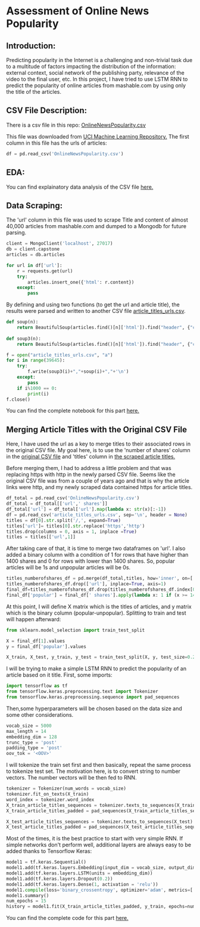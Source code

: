# Assessment of Online News Popularity

## Introduction:
Predicting popularity in the Internet is a challenging and non-trivial task due to a multitude of factors impacting the distribution of the information: external context, social network of the publishing party, relevance of the video to the final user, etc. In this project, I have tried to use LSTM RNN to predict the popularity of online articles from mashable.com by using only the title of the articles.

## CSV File Description:
There is a csv file in this repo: [OnlineNewsPopularity.csv](https://github.com/farzad-yousefi/Assessment-of-online-news-popularity/blob/master/OnlineNewsPopularity.csv.)

This file was downloaded from [UCI Machine Learning Repository.](https://archive.ics.uci.edu/ml/datasets/online+news+popularity) The first column in this file has the urls of articles:
```python
df = pd.read_csv('OnlineNewsPopularity.csv')
```
## EDA:
You can find explainatory data analysis of the CSV file [here.](https://github.com/farzad-yousefi/Assessment-of-online-news-popularity/blob/master/Newspopularity_EDA.ipynb)

## Data Scraping:
The 'url' column in this file was used to scrape Title and content of almost 40,000 articles from mashable.com and dumped to a Mongodb for future parsing.
```python
client = MongoClient('localhost', 27017)
db = client.capstone
articles = db.articles

for url in df['url']:
    r = requests.get(url)
    try:
        articles.insert_one({'html': r.content})
    except:
        pass
```
By defining and using two functions (to get the url and article title), the results were parsed and written to another CSV  file [article_titles_urls.csv](https://github.com/farzad-yousefi/Assessment-of-online-news-popularity/blob/master/article_titles_urls.csv).  
```python
def soup(n):
    return BeautifulSoup(articles.find()[n]['html']).find("header", {"class": "article-header"}).find("h1").text
    
def soup3(n):
    return BeautifulSoup(articles.find()[n]['html']).find("header", {"class": "article-header"}).find("h1")['href']

f = open("article_titles_urls.csv", "a")
for i in range(39645):
    try:
        f.write(soup3(i)+","+soup(i)+","+'\n')
    except:
        pass
    if i%1000 == 0:
        print(i)
f.close()
```
You can find the complete notebook for this part [here.](https://github.com/farzad-yousefi/Assessment-of-online-news-popularity/blob/master/Scraping_parsing_article_titles.ipynb)

## Merging Article Titles with the Original CSV File
Here, I have used the url as a key to merge titles to their associated rows in the original CSV file. My goal here, is to use the 'number of shares' column in the [original CSV file](https://github.com/farzad-yousefi/Assessment-of-online-news-popularity/blob/master/OnlineNewsPopularity.csv) and 'titles' column in [the scraped article titles.](https://github.com/farzad-yousefi/Assessment-of-online-news-popularity/blob/master/article_titles_urls.csv)

Before merging them, I had to address a little problem and that was replacing https with http in the newly parsed CSV file. Seems like the original CSV file was from a couple of years ago and that is why the article links were http, and my newly scraped data contained https for article titles.
```python
df_total = pd.read_csv('OnlineNewsPopularity.csv')
df_total = df_total[['url',' shares']]
df_total['url'] = df_total['url'].map(lambda x: str(x)[:-1])
df = pd.read_csv('article_titles_urls.csv', sep='\n', header = None)
titles = df[0].str.split('/,', expand=True)
titles['url']= titles[0].str.replace('https','http')
titles.drop(columns = 0, axis = 1, inplace =True)
titles = titles[['url',1]]

```
After taking care of that, it is time to merge two dataframes on 'url'. I also added a binary column with a condition of 1 for rows that have higher than 1400 shares and 0 for rows with lower than 1400 shares. So, popular articles will be 1s and unpopular articles will be 0s.

```python
titles_numberofshares_df = pd.merge(df_total,titles, how='inner', on=['url'])
titles_numberofshares_df.drop(['url'], inplace=True, axis=1)
final_df=titles_numberofshares_df.drop(titles_numberofshares_df.index[0])
final_df['popular'] = final_df[' shares'].apply(lambda x: 1 if (x >= 1400) else 0)
```
At this point, I will define X matrix which is the titles of articles, and y matrix which is the binary column (popular-unpopular). Splitting to train and test will happen afterward:

```python
from sklearn.model_selection import train_test_split

X = final_df[1].values
y = final_df['popular'].values

X_train, X_test, y_train, y_test = train_test_split(X, y, test_size=0.2, random_state=42)
```
I will be trying to make a simple LSTM RNN to predict the popularity of an article based on it title. First, some imports:

```python
import tensorflow as tf
from tensorflow.keras.preprocessing.text import Tokenizer
from tensorflow.keras.preprocessing.sequence import pad_sequences
```
Then,some hyperparameters will be chosen based on the data size and some other considerations.

```python
vocab_size = 5000
max_length = 14
embedding_dim = 128
trunc_type = 'post'
padding_type = 'post'
oov_tok = '<OOV>'
```
I will tokenize the train set first and then basically, repeat the same process to tokenize test set. The motivation here, is to convert string to number vectors. The number vectors will be then fed to RNN.


```python
tokenizer = Tokenizer(num_words = vocab_size)
tokenizer.fit_on_texts(X_train)
word_index = tokenizer.word_index
X_train_article_titles_sequences = tokenizer.texts_to_sequences(X_train)
X_train_article_titles_padded = pad_sequences(X_train_article_titles_sequences, maxlen=max_length, padding=padding_type, truncating=trunc_type)

X_test_article_titles_sequences = tokenizer.texts_to_sequences(X_test)
X_test_article_titles_padded = pad_sequences(X_test_article_titles_sequences, maxlen=max_length, padding=padding_type, truncating=trunc_type)
```
Most of the times, it is the best practice to start with very simple RNN. If simple networks don't perform well, additional layers are always easy to be added thanks to Tensorflow Keras:

```python
model1 = tf.keras.Sequential()
model1.add(tf.keras.layers.Embedding(input_dim = vocab_size, output_dim = embedding_dim, input_length = max_length))
model1.add(tf.keras.layers.LSTM(units = embedding_dim))
model1.add(tf.keras.layers.Dropout(0.2))
model1.add(tf.keras.layers.Dense(1, activation = 'relu'))
model1.compile(loss='binary_crossentropy', optimizer='adam', metrics=['accuracy'])
model1.summary()
num_epochs = 15
history = model1.fit(X_train_article_titles_padded, y_train, epochs=num_epochs, validation_data=(X_test_article_titles_padded, y_test), verbose=2)
```
You can find the complete code for this part [here.](https://github.com/farzad-yousefi/Assessment-of-online-news-popularity/blob/master/LSTM_RNN_news_popularity.ipynb)






